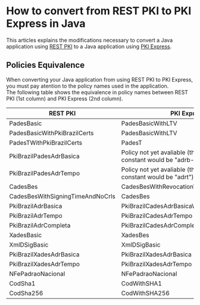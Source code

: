 # How to convert from REST PKI to PKI Express in Java
This articles explains the modifications necessary to convert a Java application using [REST PKI](../../rest-pki/index.md) to a Java application using [PKI Express](../index.md).

## Policies Equivalence
When converting your Java application from using REST PKI to PKI Express, you must pay atention to the policy names used in the application.  
The following table shows the equivalence in policy names between REST PKI (1st column) and PKI Express (2nd column). 

| REST PKI                         | PKI Express                                                            |
|----------------------------------|------------------------------------------------------------------------|
| PadesBasic                       | PadesBasicWithLTV                                                      |
| PadesBasicWithPkiBrazilCerts     | PadesBasicWithLTV                                                      |
| PadesTWithPkiBrazilCerts         | PadesT                                                                 |
| PkiBrazilPadesAdrBasica          | Policy not yet avaliable (the equivalent constant would be "adrb-ltv") |
| PkiBrazilPadesAdrTempo           | Policy not yet avaliable (the equivalent constant would be "adrt")     |
| CadesBes                         | CadesBesWithRevocationValues                                           |
| CadesBesWithSigningTimeAndNoCrls | CadesBes                                                               |
| PkiBrazilAdrBasica               | PkiBrazilCadesAdrBasicaWithRevocationValues                            |
| PkiBrazilAdrTempo                | PkiBrazilCadesAdrTempo                                                 |
| PkiBrazilAdrCompleta             | PkiBrazilCadesAdrCompleta                                              |
| XadesBasic                       | XadesBes                                                               |
| XmlDSigBasic                     | XmlDSigBasic                                                           |
| PkiBrazilXadesAdrBasica          | PkiBrazilXadesAdrBasica                                                |
| PkiBrazilXadesAdrTempo           | PkiBrazilXadesAdrTempo                                                 |
| NFePadraoNacional                | NFePadraoNacional                                                      |
| CodSha1                          | CodWithSHA1                                                            |
| CodSha256                        | CodWithSHA256                                                          |